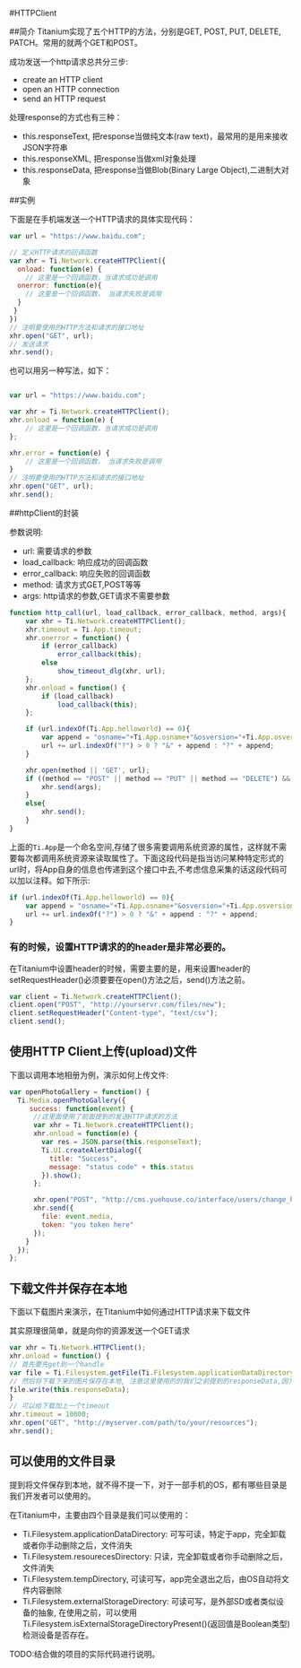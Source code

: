#HTTPClient

##简介
Titanium实现了五个HTTP的方法，分别是GET, POST, PUT, DELETE, PATCH。常用的就两个GET和POST。

成功发送一个http请求总共分三步:

- create an HTTP client
- open an HTTP connection
- send an HTTP request

处理response的方式也有三种：

- this.responseText, 把response当做纯文本(raw text)，最常用的是用来接收JSON字符串
- this.responseXML, 把response当做xml对象处理
- this.responseData, 把response当做Blob(Binary Large Object),二进制大对象

##实例

下面是在手机端发送一个HTTP请求的具体实现代码：

```javascript
var url = "https://www.baidu.com";

// 定义HTTP请求的回调函数
var xhr = Ti.Network.createHTTPClient({
  onload: function(e) {
	// 这里是一个回调函数，当请求成功是调用
  onerror: function(e){
	// 这里是一个回调函数， 当请求失败是调用
  }
 }
})
// 注明要使用的HTTP方法和请求的接口地址
xhr.open("GET", url);
// 发送请求
xhr.send();
```

也可以用另一种写法，如下：

```javascript

var url = "https://www.baidu.com";

var xhr = Ti.Network.createHTTPClient();
xhr.onload = function(e) {
	// 这里是一个回调函数，当请求成功是调用
};

xhr.error = function(e) {
	// 这里是一个回调函数， 当请求失败是调用
}
// 注明要使用的HTTP方法和请求的接口地址
xhr.open("GET", url);
xhr.send();
```
##httpClient的封装

参数说明:

- url: 需要请求的参数
- load_callback: 响应成功的回调函数
- error_callback: 响应失败的回调函数
- method: 请求方式GET,POST等等
- args: http请求的参数,GET请求不需要参数

```javascript
function http_call(url, load_callback, error_callback, method, args){
	var xhr = Ti.Network.createHTTPClient();
	xhr.timeout = Ti.App.timeout;
	xhr.onerror = function() {
		if (error_callback)
			error_callback(this);
		else
			show_timeout_dlg(xhr, url);
	};
	xhr.onload = function() {
		if (load_callback)
			load_callback(this);
	};

	if (url.indexOf(Ti.App.helloworld) == 0){
		var append = "osname="+Ti.App.osname+"&osversion="+Ti.App.osversion+"&appversion="+Ti.App.version+"&manufacturer="+Ti.App.manufacturer+"&model="+Ti.App.model+"&memory="+Ti.Platform.availableMemory;
		url += url.indexOf("?") > 0 ? "&" + append : "?" + append;
	}

	xhr.open(method || 'GET', url);
	if ((method == "POST" || method == "PUT" || method == "DELETE") && args){
		xhr.send(args);
	}
	else{
		xhr.send();
	}
}
```

上面的`Ti.App`是一个命名空间,存储了很多需要调用系统资源的属性，这样就不需要每次都调用系统资源来读取属性了。下面这段代码是指当访问某种特定形式的url时，将App自身的信息也传递到这个接口中去,不考虑信息采集的话这段代码可以加以注释。如下所示:

```javascript
if (url.indexOf(Ti.App.helloworld) == 0){
	var append = "osname="+Ti.App.osname+"&osversion="+Ti.App.osversion+"&appversion="+Ti.App.version+"&manufacturer="+Ti.App.manufacturer+"&model="+Ti.App.model+"&memory="+Ti.Platform.availableMemory;
	url += url.indexOf("?") > 0 ? "&" + append : "?" + append;
}
```


### 有的时候，设置HTTP请求的的header是非常必要的。

在Titanium中设置header的时候，需要主要的是，用来设置header的setRequestHeader()必须要要在open()方法之后，send()方法之前。

```javascript
var client = Ti.Network.createHTTPClient();
client.open("POST", "http://yourservr.com/files/new");
client.setRequestHeader("Content-type", "text/csv");
client.send();
```

## 使用HTTP Client上传(upload)文件

下面以调用本地相册为例，演示如何上传文件:

```javascript
var openPhotoGallery = function() {
  Ti.Media.openPhotoGallery({
     success: function(event) {
      //这里面使用了前面提到的发送HTTP请求的方法
      var xhr = Ti.Network.createHTTPClient();
      xhr.onload = function(e) {
        var res = JSON.parse(this.responseText);
        Ti.UI.createAlertDialog({
          title: "Success",
          message: "status code" + this.status
        }).show();
      };

      xhr.open("POST", "http://cms.yuehouse.co/interface/users/change_head_pic");
      xhr.send({
        file: event.media,
        token: "you token here"
      });
    }
  });
};
```

## 下载文件并保存在本地
下面以下载图片来演示，在Titanium中如何通过HTTP请求来下载文件

其实原理很简单，就是向你的资源发送一个GET请求

```javascript
var xhr = Ti.Network.HTTPClient();
xhr.onload = function() {
// 首先要先get到一个handle
var file = Ti.Filesystem.getFile(Ti.Filesystem.applicationDataDirectory, "myPic.png");
// 然后将下载下来的图片保存在本地, 注意这里使用的的我们之前提到的responseData,因为是二进制数据
file.write(this.responseData);
}
// 可以给下载加上一个timeout
xhr.timeout = 10000;
xhr.open("GET", "http://myserver.com/path/to/your/resources");
xhr.send();
```

## 可以使用的文件目录

提到将文件保存到本地，就不得不提一下，对于一部手机的OS，都有哪些目录是我们开发者可以使用的。

在Titanium中，主要由四个目录是我们可以使用的：

- Ti.Filesystem.applicationDataDirectory: 可写可读，特定于app，完全卸载或者你手动删除之后，文件消失
- Ti.Filesystem.resourecesDirectory: 只读，完全卸载或者你手动删除之后，文件消失
- Ti.Filesystem.tempDirectory, 可读可写，app完全退出之后，由OS自动将文件内容删除
- Ti.Filesystem.externalStorageDirectory: 可读可写，是外部SD或者类似设备的抽象, 在使用之前，可以使用Ti.Filesystem.isExternalStorageDirectoryPresent()(返回值是Boolean类型)检测设备是否存在。

TODO:结合做的项目的实际代码进行说明。
